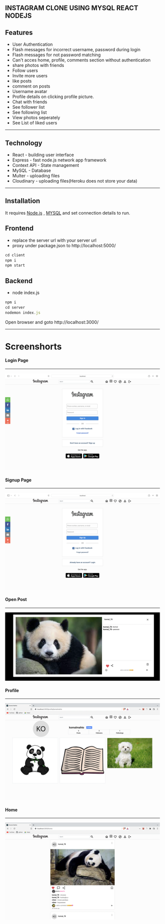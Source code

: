 ## INSTAGRAM CLONE USING MYSQL REACT NODEJS

## Features

- User Authentication
- Flash messages for incorrect username, password during login
- Flash messages for not password matching
- Can't acces home, profile, comments section without authentication
- share photos with friends
- Follow users
- Invite more users
- like posts
- comment on posts
- Username avatar
- Profile details on clicking profile picture.
- Chat with friends
- See follower list
- See following list
- View photos seperately
- See List of liked users

---

## Technology

- React - building user interface
- Express - fast node.js network app framework
- Context API - State management
- MySQL - Database
- Multer - uploading files
- Cloudinary - uploading files(Heroku does not store your data)

---

## Installation

It requires [Node.js](https://nodejs.org/) , [MYSQL](https://www.mysql.com/products/workbench/) and set connection details to run.

## Frontend

- replace the server url with your server url
- proxy under package.json to http://localhost:5000/

```javascript
cd client
npm i
npm start
```

## Backend

- node index.js

```javascript
npm i
cd server
nodemon index.js
```

Open browser and goto http://localhost:3000/

---

# Screenshorts

#### Login Page

---

<img src="/Screenshorts/login.png">

#### Signup Page

---

<img src="/Screenshorts/signup.png">

#### Open Post

---

<img src="/Screenshorts/openpost.png">

#### Profile

---

<img src="/Screenshorts/profile.png">

#### Home

---

<img src="/Screenshorts/home.png">
